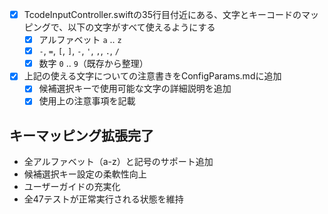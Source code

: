 - [x] TcodeInputController.swiftの35行目付近にある、文字とキーコードのマッピングで、以下の文字がすべて使えるようにする
    - [x] アルファベット `a` .. `z`
    - [x] `-`, `=`, `[`, `]`, `-`, `'`, `,`, `.`, `/`
    - [x] 数字 `0` .. `9`（既存から整理）
- [x] 上記の使える文字についての注意書きをConfigParams.mdに追加
    - [x] 候補選択キーで使用可能な文字の詳細説明を追加
    - [x] 使用上の注意事項を記載

## キーマッピング拡張完了
- 全アルファベット（a-z）と記号のサポート追加
- 候補選択キー設定の柔軟性向上
- ユーザーガイドの充実化
- 全47テストが正常実行される状態を維持
